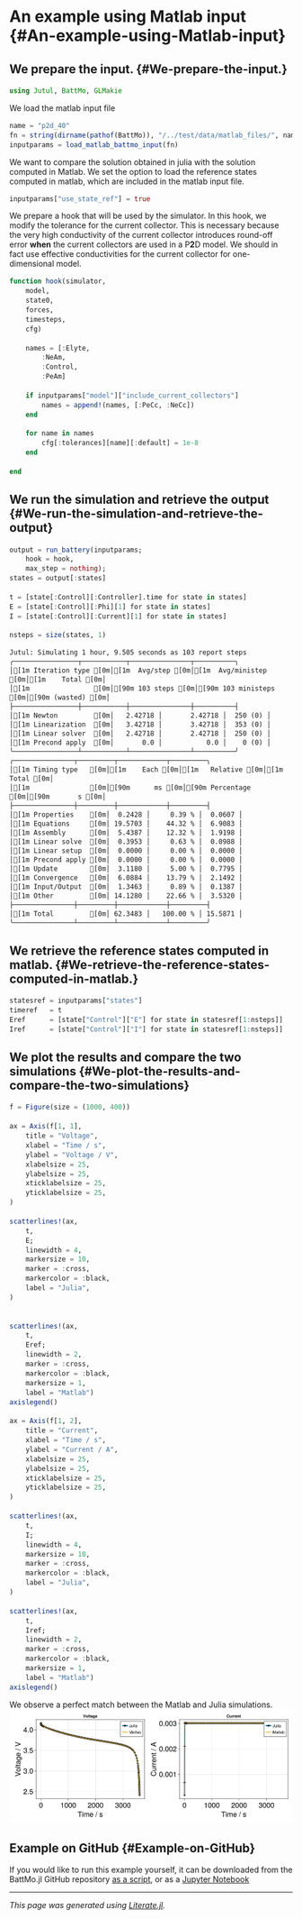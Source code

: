 


# An example using Matlab input {#An-example-using-Matlab-input}

## We prepare the input. {#We-prepare-the-input.}

```julia
using Jutul, BattMo, GLMakie
```


We load the matlab input file

```julia
name = "p2d_40"
fn = string(dirname(pathof(BattMo)), "/../test/data/matlab_files/", name, ".mat")
inputparams = load_matlab_battmo_input(fn)
```


We want to compare the solution obtained in julia with the solution computed in Matlab. We set the option to load the reference states computed in matlab, which are included in the matlab input file.

```julia
inputparams["use_state_ref"] = true
```


We prepare a hook that will be used by the simulator. In this hook, we modify the tolerance for the current collector. This is necessary because the very high conductivity of the current collector introduces round-off error **when** the current collectors are used in a P**2**D model. We should in fact use effective conductivities for the current collector for one-dimensional model.

```julia
function hook(simulator,
	model,
	state0,
	forces,
	timesteps,
	cfg)

	names = [:Elyte,
		:NeAm,
		:Control,
		:PeAm]

	if inputparams["model"]["include_current_collectors"]
		names = append!(names, [:PeCc, :NeCc])
	end

	for name in names
		cfg[:tolerances][name][:default] = 1e-8
	end

end
```


## We run the simulation and retrieve the output {#We-run-the-simulation-and-retrieve-the-output}

```julia
output = run_battery(inputparams;
	hook = hook,
	max_step = nothing);
states = output[:states]

t = [state[:Control][:Controller].time for state in states]
E = [state[:Control][:Phi][1] for state in states]
I = [state[:Control][:Current][1] for state in states]

nsteps = size(states, 1)
```


```ansi
Jutul: Simulating 1 hour, 9.505 seconds as 103 report steps
╭────────────────┬───────────┬───────────────┬──────────╮
│[1m Iteration type [0m│[1m  Avg/step [0m│[1m  Avg/ministep [0m│[1m    Total [0m│
│[1m                [0m│[90m 103 steps [0m│[90m 103 ministeps [0m│[90m (wasted) [0m│
├────────────────┼───────────┼───────────────┼──────────┤
│[1m Newton         [0m│   2.42718 │       2.42718 │  250 (0) │
│[1m Linearization  [0m│   3.42718 │       3.42718 │  353 (0) │
│[1m Linear solver  [0m│   2.42718 │       2.42718 │  250 (0) │
│[1m Precond apply  [0m│       0.0 │           0.0 │    0 (0) │
╰────────────────┴───────────┴───────────────┴──────────╯
╭───────────────┬─────────┬────────────┬─────────╮
│[1m Timing type   [0m│[1m    Each [0m│[1m   Relative [0m│[1m   Total [0m│
│[1m               [0m│[90m      ms [0m│[90m Percentage [0m│[90m       s [0m│
├───────────────┼─────────┼────────────┼─────────┤
│[1m Properties    [0m│  0.2428 │     0.39 % │  0.0607 │
│[1m Equations     [0m│ 19.5703 │    44.32 % │  6.9083 │
│[1m Assembly      [0m│  5.4387 │    12.32 % │  1.9198 │
│[1m Linear solve  [0m│  0.3953 │     0.63 % │  0.0988 │
│[1m Linear setup  [0m│  0.0000 │     0.00 % │  0.0000 │
│[1m Precond apply [0m│  0.0000 │     0.00 % │  0.0000 │
│[1m Update        [0m│  3.1180 │     5.00 % │  0.7795 │
│[1m Convergence   [0m│  6.0884 │    13.79 % │  2.1492 │
│[1m Input/Output  [0m│  1.3463 │     0.89 % │  0.1387 │
│[1m Other         [0m│ 14.1280 │    22.66 % │  3.5320 │
├───────────────┼─────────┼────────────┼─────────┤
│[1m Total         [0m│ 62.3483 │   100.00 % │ 15.5871 │
╰───────────────┴─────────┴────────────┴─────────╯
```


## We retrieve the reference states computed in matlab. {#We-retrieve-the-reference-states-computed-in-matlab.}

```julia
statesref = inputparams["states"]
timeref   = t
Eref      = [state["Control"]["E"] for state in statesref[1:nsteps]]
Iref      = [state["Control"]["I"] for state in statesref[1:nsteps]]
```


## We plot the results and compare the two simulations {#We-plot-the-results-and-compare-the-two-simulations}

```julia
f = Figure(size = (1000, 400))

ax = Axis(f[1, 1],
	title = "Voltage",
	xlabel = "Time / s",
	ylabel = "Voltage / V",
	xlabelsize = 25,
	ylabelsize = 25,
	xticklabelsize = 25,
	yticklabelsize = 25,
)

scatterlines!(ax,
	t,
	E;
	linewidth = 4,
	markersize = 10,
	marker = :cross,
	markercolor = :black,
	label = "Julia",
)


scatterlines!(ax,
	t,
	Eref;
	linewidth = 2,
	marker = :cross,
	markercolor = :black,
	markersize = 1,
	label = "Matlab")
axislegend()

ax = Axis(f[1, 2],
	title = "Current",
	xlabel = "Time / s",
	ylabel = "Current / A",
	xlabelsize = 25,
	ylabelsize = 25,
	xticklabelsize = 25,
	yticklabelsize = 25,
)

scatterlines!(ax,
	t,
	I;
	linewidth = 4,
	markersize = 10,
	marker = :cross,
	markercolor = :black,
	label = "Julia",
)

scatterlines!(ax,
	t,
	Iref;
	linewidth = 2,
	marker = :cross,
	markercolor = :black,
	markersize = 1,
	label = "Matlab")
axislegend()
```


We observe a perfect match between the Matlab and Julia simulations.
![](vbvlquf.jpeg)

## Example on GitHub {#Example-on-GitHub}

If you would like to run this example yourself, it can be downloaded from the BattMo.jl GitHub repository [as a script](https://github.com/BattMoTeam/BattMo.jl/blob/main/examples/example_battery.jl), or as a [Jupyter Notebook](https://github.com/BattMoTeam/BattMo.jl/blob/gh-pages/dev/final_site/notebooks/example_battery.ipynb)


---


_This page was generated using [Literate.jl](https://github.com/fredrikekre/Literate.jl)._
